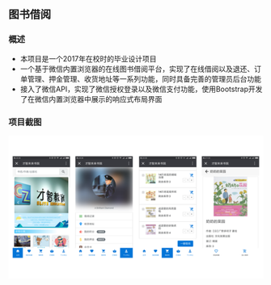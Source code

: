 ## 图书借阅

### 概述
- 本项目是一个2017年在校时的毕业设计项目
- 一个基于微信内置浏览器的在线图书借阅平台，实现了在线借阅以及退还、订单管理、押金管理、收货地址等一系列功能，同时具备完善的管理员后台功能
- 接入了微信API，实现了微信授权登录以及微信支付功能，使用Bootstrap开发了在微信内置浏览器中展示的响应式布局界面

### 项目截图
![效果图](./images/效果图.png)